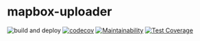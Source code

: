 # mapbox-uploader

![build and deploy](https://github.com/u-one/mapbox-uploader/actions/workflows/main.yml/badge.svg)
[![codecov](https://codecov.io/gh/u-one/mapbox-uploader/branch/main/graph/badge.svg?token=TZZKWD8OEJ)](https://codecov.io/gh/u-one/mapbox-uploader)
[![Maintainability](https://api.codeclimate.com/v1/badges/9968ba335fc31ed7fb54/maintainability)](https://codeclimate.com/github/u-one/mapbox-uploader/maintainability) [![Test Coverage](https://api.codeclimate.com/v1/badges/9968ba335fc31ed7fb54/test_coverage)](https://codeclimate.com/github/u-one/mapbox-uploader/test_coverage)
